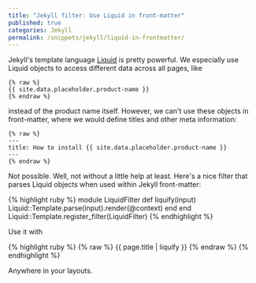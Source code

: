 ```yaml
---
title: "Jekyll filter: Use Liquid in front-matter"
published: true
categories: Jekyll
permalink: /snippets/jekyll/liquid-in-frontmatter/
---
```


Jekyll's template language [Liquid](https://help.shopify.com/themes/liquid) is pretty powerful. We
especially use Liquid objects to access different data across all pages, like

```
{% raw %}
{{ site.data.placeholder.product-name }}
{% endraw %}
```

instead of the product name itself. However, we can't use these objects in front-matter, where
we would define titles and other meta information:

```
{% raw %}
---
title: How to install {{ site.data.placeholder.product-name }}
---
{% endraw %}
```

Not possible. Well, not without a little help at least. Here's a nice filter that
parses Liquid objects when used within Jekyll front-matter:

{% highlight ruby %}
module LiquidFilter
  def liquify(input)
    Liquid::Template.parse(input).render(@context)
  end
end
Liquid::Template.register_filter(LiquidFilter)
{% endhighlight %}

Use it with

{% highlight ruby %}
{% raw %}
{{ page.title | liquify }}
{% endraw %}
{% endhighlight %}

Anywhere in your layouts.
